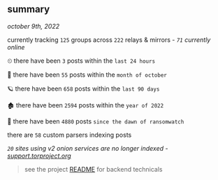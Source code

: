 
## summary
_october 9th, 2022_

currently tracking `125` groups across `222` relays & mirrors - _`71` currently online_

⏲ there have been `3` posts within the `last 24 hours`

🦈 there have been `55` posts within the `month of october`

🪐 there have been `658` posts within the `last 90 days`

🏚 there have been `2594` posts within the `year of 2022`

🦕 there have been `4880` posts `since the dawn of ransomwatch`

there are `58` custom parsers indexing posts

_`20` sites using v2 onion services are no longer indexed - [support.torproject.org](https://support.torproject.org/onionservices/v2-deprecation/)_

> see the project [README](https://github.com/joshhighet/ransomwatch#ransomwatch--) for backend technicals
